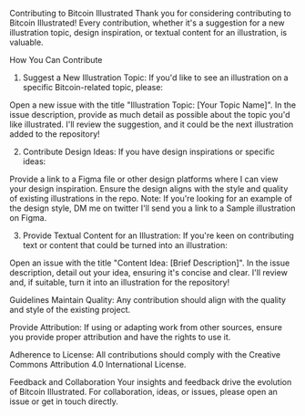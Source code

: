 Contributing to Bitcoin Illustrated
Thank you for considering contributing to Bitcoin Illustrated! Every contribution, whether it's a suggestion for a new illustration topic, design inspiration, or textual content for an illustration, is valuable.

How You Can Contribute
1. Suggest a New Illustration Topic:
If you'd like to see an illustration on a specific Bitcoin-related topic, please:

Open a new issue with the title "Illustration Topic: [Your Topic Name]".
In the issue description, provide as much detail as possible about the topic you'd like illustrated.
I'll review the suggestion, and it could be the next illustration added to the repository!

2. Contribute Design Ideas:
If you have design inspirations or specific ideas:

Provide a link to a Figma file or other design platforms where I can view your design inspiration.
Ensure the design aligns with the style and quality of existing illustrations in the repo.
Note: If you're looking for an example of the design style, DM me on twitter I'll send you a link to a Sample illustration on Figma.

3. Provide Textual Content for an Illustration:
If you're keen on contributing text or content that could be turned into an illustration:

Open an issue with the title "Content Idea: [Brief Description]".
In the issue description, detail out your idea, ensuring it's concise and clear.
I'll review and, if suitable, turn it into an illustration for the repository!

Guidelines
Maintain Quality: Any contribution should align with the quality and style of the existing project.

Provide Attribution: If using or adapting work from other sources, ensure you provide proper attribution and have the rights to use it.

Adherence to License: All contributions should comply with the Creative Commons Attribution 4.0 International License.

Feedback and Collaboration
Your insights and feedback drive the evolution of Bitcoin Illustrated. For collaboration, ideas, or issues, please open an issue or get in touch directly.
